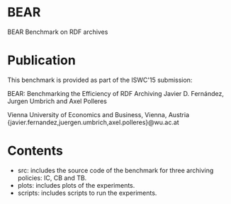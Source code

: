 # BEAR
BEAR Benchmark on RDF archives

Publication
==============
This benchmark is provided as part of the ISWC'15 submission:

BEAR: Benchmarking the Efficiency of RDF Archiving
Javier D. Fernández, Jurgen Umbrich and Axel Polleres

Vienna University of Economics and Business, Vienna, Austria
{javier.fernandez,juergen.umbrich,axel.polleres}@wu.ac.at

Contents
==============
- src: includes the source code of the benchmark for three archiving policies: IC, CB and TB.
- plots: includes plots of the experiments.
- scripts: includes scripts to run the experiments.
